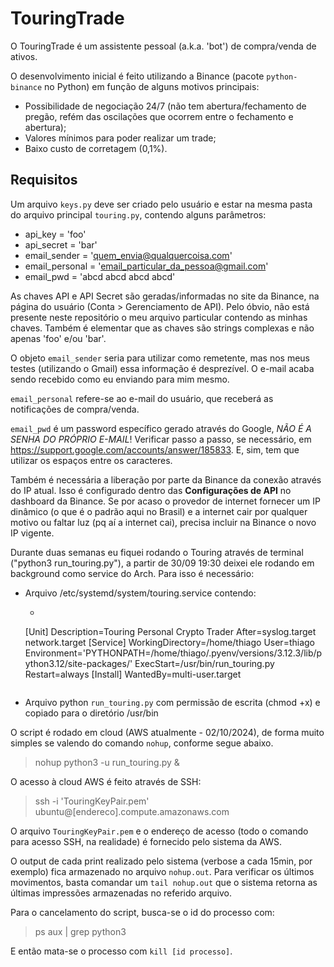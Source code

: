 # TouringTrade
O TouringTrade é um assistente pessoal (a.k.a. 'bot') de compra/venda de ativos.

O desenvolvimento inicial é feito utilizando a Binance (pacote `python-binance` no Python) em função de alguns motivos principais:
- Possibilidade de negociação 24/7 (não tem abertura/fechamento de pregão, refém das oscilações que ocorrem entre o fechamento e abertura);
- Valores mínimos para poder realizar um trade;
- Baixo custo de corretagem (0,1%).

## Requisitos
Um arquivo `keys.py` deve ser criado pelo usuário e estar na mesma pasta do arquivo principal `touring.py`, contendo alguns parâmetros:
- api_key = 'foo'
- api_secret = 'bar'
- email_sender = 'quem_envia@qualquercoisa.com'
- email_personal = 'email_particular_da_pessoa@gmail.com'
- email_pwd = 'abcd abcd abcd abcd'

As chaves API e API Secret são geradas/informadas no site da Binance, na página do usuário (Conta > Gerenciamento de API). Pelo óbvio, não está presente neste repositório o meu arquivo particular contendo as minhas chaves. Também é elementar que as chaves são strings complexas e não apenas 'foo' e/ou 'bar'.

O objeto `email_sender` seria para utilizar como remetente, mas nos meus testes (utilizando o Gmail) essa informação é desprezível. O e-mail acaba sendo recebido como eu enviando para mim mesmo.

`email_personal` refere-se ao e-mail do usuário, que receberá as notificações de compra/venda.

`email_pwd` é um password específico gerado através do Google, *NÃO É A SENHA DO PRÓPRIO E-MAIL*! Verificar passo a passo, se necessário, em https://support.google.com/accounts/answer/185833. E, sim, tem que utilizar os espaços entre os caracteres.

Também é necessária a liberação por parte da Binance da conexão através do IP atual. Isso é configurado dentro das **Configurações de API** no dashboard da Binance. Se por acaso o provedor de internet fornecer um IP dinâmico (o que é o padrão aqui no Brasil) e a internet cair por qualquer motivo ou faltar luz (pq aí a internet cai), precisa incluir na Binance o novo IP vigente.

Durante duas semanas eu fiquei rodando o Touring através de terminal ("python3 run_touring.py"), a partir de 30/09 19:30 deixei ele rodando em background como service do Arch. Para isso é necessário:
- Arquivo /etc/systemd/system/touring.service contendo:
  - ```
  [Unit]
  Description=Touring Personal Crypto Trader
  After=syslog.target network.target
  [Service]
  WorkingDirectory=/home/thiago
  User=thiago
  Environment='PYTHONPATH=/home/thiago/.pyenv/versions/3.12.3/lib/python3.12/site-packages/'
  ExecStart=/usr/bin/run_touring.py
  Restart=always
  [Install]
  WantedBy=multi-user.target
  ```
- Arquivo python `run_touring.py` com permissão de escrita (chmod +x) e copiado para o diretório /usr/bin

O script é rodado em cloud (AWS atualmente - 02/10/2024), de forma muito simples se valendo do comando `nohup`, conforme segue abaixo.

> nohup python3 -u run_touring.py &

O acesso à cloud AWS é feito através de SSH:
> ssh -i 'TouringKeyPair.pem' ubuntu@[endereco].compute.amazonaws.com

O arquivo `TouringKeyPair.pem` e o endereço de acesso (todo o comando para acesso SSH, na realidade) é fornecido pelo sistema da AWS.

O output de cada print realizado pelo sistema (verbose a cada 15min, por exemplo) fica armazenado no arquivo `nohup.out`. Para verificar os últimos movimentos, basta comandar um `tail nohup.out` que o sistema retorna as últimas impressões armazenadas no referido arquivo.

Para o cancelamento do script, busca-se o id do processo com:
> ps aux | grep python3

E então mata-se o processo com `kill [id processo]`.
